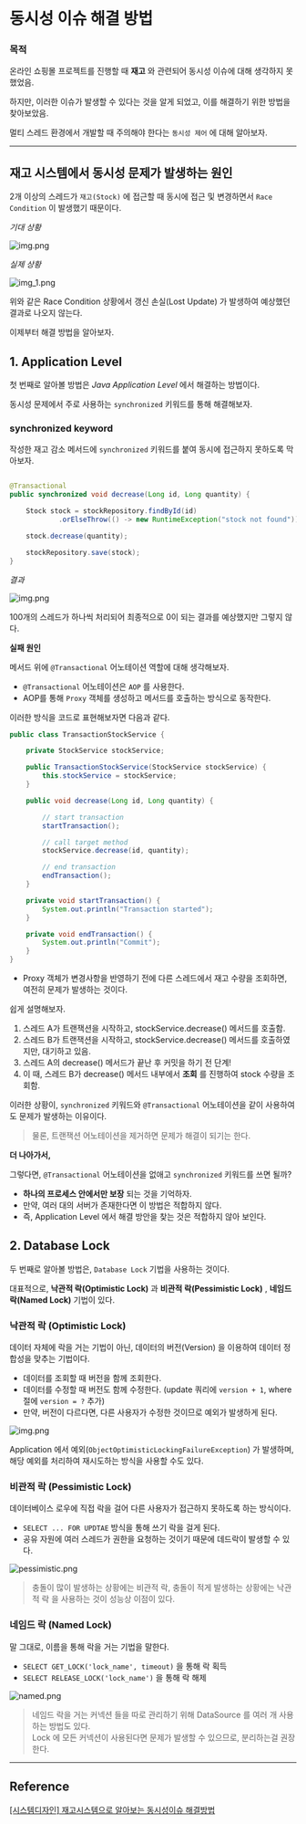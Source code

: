 # 동시성 이슈 해결 방법

### 목적

온라인 쇼핑몰 프로젝트를 진행할 때 **재고** 와 관련되어 동시성 이슈에 대해 생각하지 못했었음.

하지만, 이러한 이슈가 발생할 수 있다는 것을 알게 되었고, 이를 해결하기 위한 방법을 찾아보았음.

멀티 스레드 환경에서 개발할 때 주의해야 한다는 `동시성 제어` 에 대해 알아보자.

---

## 재고 시스템에서 동시성 문제가 발생하는 원인

2개 이상의 스레드가 `재고(Stock)` 에 접근할 때 동시에 접근 및 변경하면서 `Race Condition` 이 발생했기 때문이다.

_기대 상황_

![img.png](img/expected.png)

_실제 상황_

![img_1.png](img/real.png)

위와 같은 Race Condition 상황에서 갱신 손실(Lost Update) 가 발생하여 예상했던 결과로 나오지 않는다.

이제부터 해결 방법을 알아보자.

## 1. Application Level

첫 번째로 알아볼 방법은 _Java Application Level_ 에서 해결하는 방법이다.

동시성 문제에서 주로 사용하는 `synchronized` 키워드를 통해 해결해보자.

### synchronized keyword

작성한 재고 감소 메서드에 `synchronized` 키워드를 붙여 동시에 접근하지 못하도록 막아보자.

```java

@Transactional
public synchronized void decrease(Long id, Long quantity) {

    Stock stock = stockRepository.findById(id)
            .orElseThrow(() -> new RuntimeException("stock not found"));

    stock.decrease(quantity);

    stockRepository.save(stock);
}
```

_결과_

![img.png](img/result1.png)

100개의 스레드가 하나씩 처리되어 최종적으로 0이 되는 결과를 예상했지만 그렇지 않다.

**실패 원인**

메서드 위에 `@Transactional` 어노테이션 역할에 대해 생각해보자.

- `@Transactional` 어노테이션은 `AOP` 를 사용한다.
- AOP를 통해 `Proxy` 객체를 생성하고 메서드를 호출하는 방식으로 동작한다.

이러한 방식을 코드로 표현해보자면 다음과 같다.

```java
public class TransactionStockService {

    private StockService stockService;

    public TransactionStockService(StockService stockService) {
        this.stockService = stockService;
    }

    public void decrease(Long id, Long quantity) {

        // start transaction
        startTransaction();

        // call target method
        stockService.decrease(id, quantity);

        // end transaction
        endTransaction();
    }

    private void startTransaction() {
        System.out.println("Transaction started");
    }

    private void endTransaction() {
        System.out.println("Commit");
    }
}
```

- Proxy 객체가 변경사항을 반영하기 전에 다른 스레드에서 재고 수량을 조회하면, 여전히 문제가 발생하는 것이다.

쉽게 설명해보자.

1. 스레드 A가 트랜잭션을 시작하고, stockService.decrease() 메서드를 호출함.
2. 스레드 B가 트랜잭션을 시작하고, stockService.decrease() 메서드를 호출하였지만, 대기하고 있음.
3. 스레드 A의 decrease() 메서드가 끝난 후 커밋을 하기 전 단계!
4. 이 때, 스레드 B가 decrease() 메서드 내부에서 **조회** 를 진행하여 stock 수량을 조회함.

이러한 상황이, `synchronized` 키워드와 `@Transactional` 어노테이션을 같이 사용하여도 문제가 발생하는 이유이다.

> 물론, 트랜잭션 어노테이션을 제거하면 문제가 해결이 되기는 한다.

**더 나아가서,**

그렇다면, `@Transactional` 어노테이션을 없애고 `synchronized` 키워드를 쓰면 될까?

- **하나의 프로세스 안에서만 보장** 되는 것을 기억하자.
- 만약, 여러 대의 서버가 존재한다면 이 방법은 적합하지 않다.
- 즉, Application Level 에서 해결 방안을 찾는 것은 적합하지 않아 보인다.

## 2. Database Lock

두 번째로 알아볼 방법은, `Database Lock` 기법을 사용하는 것이다.

대표적으로, **낙관적 락(Optimistic Lock)** 과 **비관적 락(Pessimistic Lock)** , **네임드 락(Named Lock)** 기법이 있다.

### 낙관적 락 (Optimistic Lock)

데이터 자체에 락을 거는 기법이 아닌, 데이터의 버전(Version) 을 이용하여 데이터 정합성을 맞추는 기법이다.

- 데이터를 조회할 때 버전을 함께 조회한다.
- 데이터를 수정할 때 버전도 함께 수정한다. (update 쿼리에 `version + 1`, where 절에 `version = ?` 추가)
- 만약, 버전이 다르다면, 다른 사용자가 수정한 것이므로 예외가 발생하게 된다.

![img.png](img/optimistic.png)

Application 에서 예외(`ObjectOptimisticLockingFailureException`) 가 발생하며, 해당 예외를 처리하여 재시도하는 방식을 사용할 수도 있다.

### 비관적 락 (Pessimistic Lock)

데이터베이스 로우에 직접 락을 걸어 다른 사용자가 접근하지 못하도록 하는 방식이다.

- `SELECT ... FOR UPDTAE` 방식을 통해 쓰기 락을 걸게 된다.
- 공유 자원에 여러 스레드가 권한을 요청하는 것이기 때문에 데드락이 발생할 수 있다.

![pessimistic.png](img/pessimistic.png)

> 충돌이 많이 발생하는 상황에는 비관적 락, 충돌이 적게 발생하는 상황에는 낙관적 락 을 사용하는 것이 성능상 이점이 있다.

### 네임드 락 (Named Lock)

말 그대로, 이름을 통해 락을 거는 기법을 말한다.

- `SELECT GET_LOCK('lock_name', timeout)` 을 통해 락 획득
- `SELECT RELEASE_LOCK('lock_name')` 을 통해 락 해제

![named.png](img/named.png)

> 네임드 락을 거는 커넥션 들을 따로 관리하기 위해 DataSource 를 여러 개 사용하는 방법도 있다.  
> Lock 에 모든 커넥션이 사용된다면 문제가 발생할 수 있으므로, 분리하는걸 권장한다.

---

## Reference

[[시스템디자인] 재고시스템으로 알아보는 동시성이슈 해결방법](https://nooblette.tistory.com/entry/%EC%8B%9C%EC%8A%A4%ED%85%9C-%EB%94%94%EC%9E%90%EC%9D%B8-%EC%9E%AC%EA%B3%A0%EC%8B%9C%EC%8A%A4%ED%85%9C%EC%9C%BC%EB%A1%9C-%EC%95%8C%EC%95%84%EB%B3%B4%EB%8A%94-%EB%8F%99%EC%8B%9C%EC%84%B1%EC%9D%B4%EC%8A%88-%ED%95%B4%EA%B2%B0%EB%B0%A9%EB%B2%95-13-%EB%AC%B8%EC%A0%9C-%EC%9D%B8%EC%8B%9D%EA%B3%BC-Application-Level%EB%A1%9C-%ED%95%B4%EA%B2%B0%ED%95%98%EA%B8%B0)
